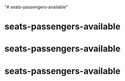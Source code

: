 "# seats-passengers-available" 
# seats-passengers-available
# seats-passengers-available
# seats-passengers-available
